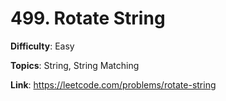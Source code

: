 # 499. Rotate String

**Difficulty**: Easy

**Topics**: String, String Matching

**Link**: https://leetcode.com/problems/rotate-string
